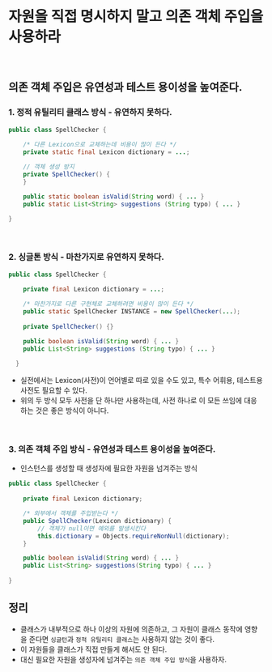 # 자원을 직접 명시하지 말고 의존 객체 주입을 사용하라

<br>

## 의존 객체 주입은 유연성과 테스트 용이성을 높여준다.
### 1. 정적 유틸리티 클래스 방식 - 유연하지 못하다.
```java
public class SpellChecker {
    
    /* 다른 Lexicon으로 교체하는데 비용이 많이 든다 */
    private static final Lexicon dictionary = ...;

    // 객체 생성 방지
    private SpellChecker() {
    }

    public static boolean isValid(String word) { ... }
    public static List<String> suggestions (String typo) { ... }
    
}
```

<br>

### 2. 싱글톤 방식 - 마찬가지로 유연하지 못하다. 
```java
public class SpellChecker {
    
    private final Lexicon dictionary = ...;

    /* 마찬가지로 다른 구현체로 교체하려면 비용이 많이 든다 */
    public static SpellChecker INSTANCE = new SpellChecker(...);
    
    private SpellChecker() {}

    public boolean isValid(String word) { ... }
    public List<String> suggestions (String typo) { ... }
    
  }
```

* 실전에서는 Lexicon(사전)이 언어별로 따로 있을 수도 있고, 특수 어휘용, 테스트용 사전도 필요할 수 있다.
* 위의 두 방식 모두 사전을 단 하나만 사용하는데, 사전 하나로 이 모든 쓰임에 대응하는 것은 좋은 방식이 아니다.

<br>

### 3. 의존 객체 주입 방식 - 유연성과 테스트 용이성을 높여준다.
* 인스턴스를 생성할 때 생성자에 필요한 자원을 넘겨주는 방식
```java
public class SpellChecker {
    
    private final Lexicon dictionary;

    /* 외부에서 객체를 주입받는다 */
    public SpellChecker(Lexicon dictionary) {
        // 객체가 null이면 예외를 발생시킨다 
        this.dictionary = Objects.requireNonNull(dictionary);
    }

    public boolean isValid(String word) { ... }
    public List<String> suggestions(String typo) { ... }
    
}
```

## 정리
* 클래스가 내부적으로 하나 이상의 자원에 의존하고, 그 자원이 클래스 동작에 영향을 준다면 `싱글턴`과 `정적 유틸리티 클래스`는 사용하지 않는 것이 좋다.
* 이 자원들을 클래스가 직접 만들게 해서도 안 된다.
* 대신 필요한 자원을 생성자에 넘겨주는 `의존 객체 주입 방식`을 사용하자.
